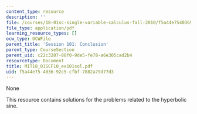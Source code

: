 ```yaml
---
content_type: resource
description: ''
file: /courses/18-01sc-single-variable-calculus-fall-2010/f5a44e75403692c5cfbf7882a79d77d3_MIT18_01SCF10_ex101sol.pdf
file_type: application/pdf
learning_resource_types: []
ocw_type: OCWFile
parent_title: 'Session 101: Conclusion'
parent_type: CourseSection
parent_uid: c22c3207-88f0-9de5-fe78-a6e305cad2b4
resourcetype: Document
title: MIT18_01SCF10_ex101sol.pdf
uid: f5a44e75-4036-92c5-cfbf-7882a79d77d3
---
```

None

This resource contains solutions for the problems related to the hyperbolic sine.